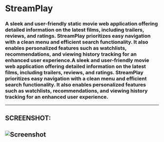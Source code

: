 # StreamPlay

### A sleek and user-friendly static movie web application offering detailed information on the latest films, including trailers, reviews, and ratings. StreamPlay prioritizes easy navigation with a clean menu and efficient search functionality. It also enables personalized features such as watchlists, recommendations, and viewing history tracking for an enhanced user experience.A sleek and user-friendly movie web application offering detailed information on the latest films, including trailers, reviews, and ratings. StreamPlay prioritizes easy navigation with a clean menu and efficient search functionality. It also enables personalized features such as watchlists, recommendations, and viewing history tracking for an enhanced user experience.
---
## SCREENSHOT:
![Screenshot](https://github.com/Gopinath-sky/streamplay/blob/aca71fdbcc28299784f74d1131149b14b9325b10/public/images/Screenshot.png)
---
